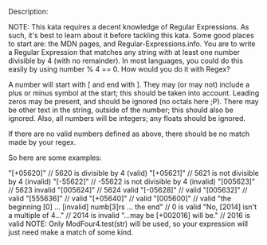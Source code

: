 Description:

NOTE: This kata requires a decent knowledge of Regular Expressions. As such, it's best to learn about it before tackling this kata. Some good places to start are: the MDN pages, and Regular-Expressions.info.
You are to write a Regular Expression that matches any string with at least one number divisible by 4 (with no remainder). In most languages, you could do this easily by using number % 4 == 0. How would you do it with Regex?

A number will start with [ and end with ]. They may (or may not) include a plus or minus symbol at the start; this should be taken into account. Leading zeros may be present, and should be ignored (no octals here ;P). There may be other text in the string, outside of the number; this should also be ignored. Also, all numbers will be integers; any floats should be ignored.

If there are no valid numbers defined as above, there should be no match made by your regex.

So here are some examples:

"[+05620]" // 5620 is divisible by 4 (valid)
"[+05621]" // 5621 is not divisible by 4 (invalid)
"[-55622]" // -55622 is not divisible by 4 (invalid)
"[005623]" // 5623 invalid
"[005624]" // 5624 valid
"[-05628]" // valid
"[005632]" // valid
"[555636]" // valid
"[+05640]" // valid
"[005600]" // valid
"the beginning [0] ... [invalid] numb[3]rs ... the end" // 0 is valid
"No, [2014] isn't a multiple of 4..."  // 2014 is invalid
"...may be [+002016] will be." // 2016 is valid
NOTE: Only ModFour4.test(str) will be used, so your expression will just need make a match of some kind.
